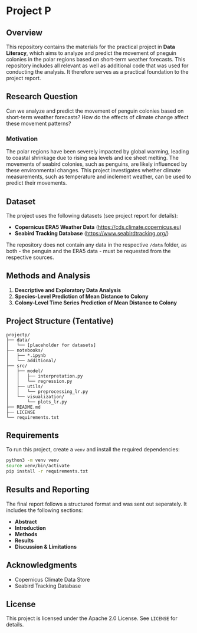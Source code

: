 # Project P

## Overview

This repository contains the materials for the practical project in **Data Literacy**, which aims to analyze and predict the movement of pneguin colonies in the polar regions based on short-term weather forecasts. This repository includes all relevant as well as additional code that was used for conducting the analysis. It therefore serves as a practical foundation to the project report.

## Research Question

Can we analyze and predict the movement of penguin colonies based on short-term weather forecasts? How do the effects of climate change affect these movement patterns?

### Motivation

The polar regions have been severely impacted by global warming, leading to coastal shrinkage due to rising sea levels and ice sheet melting. The movements of seabird colonies, such as penguins, are likely influenced by these environmental changes. This project investigates whether climate measurements, such as temperature and inclement weather, can be used to predict their movements.

## Dataset

The project uses the following datasets (see project report for details):

- **Copernicus ERA5 Weather Data** (https://cds.climate.copernicus.eu)
- **Seabird Tracking Database** (https://www.seabirdtracking.org/)

The repository does not contain any data in the respective `/data` folder, as both - the penguin and the ERA5 data - must be requested from the respective sources.

## Methods and Analysis

1. **Descriptive and Exploratory Data Analysis**
2. **Species-Level Prediction of Mean Distance to Colony**
3. **Colony-Level Time Series Prediction of Mean Distance to Colony**

## Project Structure (Tentative)

```
projectp/
├── data/
│   └── [placeholder for datasets]
├── notebooks/
│   ├── *.ipynb
│   └── additional/
├── src/
│   ├── model/
│   │   ├── interpretation.py
│   │   └── regression.py
│   ├── utils/
│   │   └── preprocessing_lr.py
│   └── visualization/
│       └── plots_lr.py
├── README.md
├── LICENSE
└── requirements.txt
```

## Requirements

To run this project, create a `venv` and install the required dependencies:

```bash
python3 -m venv venv
source venv/bin/activate
pip install -r requirements.txt
```

## Results and Reporting

The final report follows a structured format and was sent out seperately. It includes the following sections:

- **Abstract**
- **Introduction**
- **Methods**
- **Results**
- **Discussion & Limitations**

## Acknowledgments

- Copernicus Climate Data Store
- Seabird Tracking Database

## License

This project is licensed under the Apache 2.0 License. See `LICENSE` for details.
